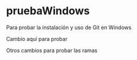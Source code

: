 # pruebaWindows
Para probar la instalación y uso de Git en Windows

Cambio aquí para probar

Otros cambios para probar las ramas
